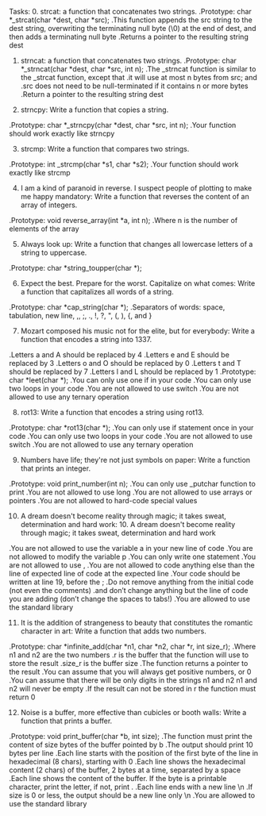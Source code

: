 Tasks:
0. strcat:  a function that concatenates two strings.
.Prototype: char *_strcat(char *dest, char *src);
.This function appends the src string to the dest string, overwriting the terminating null byte (\0) at the end of dest, and then adds a terminating null byte
.Returns a pointer to the resulting string dest

1. strncat: a function that concatenates two strings.
.Prototype: char *_strncat(char *dest, char *src, int n);
.The _strncat function is similar to the _strcat function, except that
   .it will use at most n bytes from src; and
   .src does not need to be null-terminated if it contains n or more bytes
.Return a pointer to the resulting string dest

2. strncpy: Write a function that copies a string.

.Prototype: char *_strncpy(char *dest, char *src, int n);
.Your function should work exactly like strncpy

3. strcmp: Write a function that compares two strings.

.Prototype: int _strcmp(char *s1, char *s2);
.Your function should work exactly like strcmp

4. I am a kind of paranoid in reverse. I suspect people of plotting to make me happy
mandatory: Write a function that reverses the content of an array of integers.

.Prototype: void reverse_array(int *a, int n);
.Where n is the number of elements of the array

5. Always look up: Write a function that changes all lowercase letters of a string to uppercase.

.Prototype: char *string_toupper(char *);

6. Expect the best. Prepare for the worst. Capitalize on what comes: Write a function that capitalizes all words of a string.

.Prototype: char *cap_string(char *);
.Separators of words: space, tabulation, new line, ,, ;, ., !, ?, ", (, ), {, and }

7. Mozart composed his music not for the elite, but for everybody: Write a function that encodes a string into 1337.

.Letters a and A should be replaced by 4
.Letters e and E should be replaced by 3
.Letters o and O should be replaced by 0
.Letters t and T should be replaced by 7
.Letters l and L should be replaced by 1
.Prototype: char *leet(char *);
.You can only use one if in your code
.You can only use two loops in your code
.You are not allowed to use switch
.You are not allowed to use any ternary operation

8. rot13: Write a function that encodes a string using rot13.

.Prototype: char *rot13(char *);
.You can only use if statement once in your code
.You can only use two loops in your code
.You are not allowed to use switch
.You are not allowed to use any ternary operation

9. Numbers have life; they're not just symbols on paper: Write a function that prints an integer.

.Prototype: void print_number(int n);
.You can only use _putchar function to print
.You are not allowed to use long
.You are not allowed to use arrays or pointers
.You are not allowed to hard-code special values

10. A dream doesn't become reality through magic; it takes sweat, determination and hard work: 10. A dream doesn't become reality through magic; it takes sweat, determination and hard work

.You are not allowed to use the variable a in your new line of code
.You are not allowed to modify the variable p
.You can only write one statement
.You are not allowed to use ,
.You are not allowed to code anything else than the line of expected line of code at the expected line
.Your code should be written at line 19, before the ;
.Do not remove anything from the initial code (not even the comments)
.and don’t change anything but the line of code you are adding (don’t change the spaces to tabs!)
.You are allowed to use the standard library

11. It is the addition of strangeness to beauty that constitutes the romantic character in art: Write a function that adds two numbers.

.Prototype: char *infinite_add(char *n1, char *n2, char *r, int size_r);
.Where n1 and n2 are the two numbers
.r is the buffer that the function will use to store the result
.size_r is the buffer size
.The function returns a pointer to the result
.You can assume that you will always get positive numbers, or 0
.You can assume that there will be only digits in the strings n1 and n2
n1 and n2 will never be empty
.If the result can not be stored in r the function must return 0

12. Noise is a buffer, more effective than cubicles or booth walls: Write a function that prints a buffer.

.Prototype: void print_buffer(char *b, int size);
.The function must print the content of size bytes of the buffer pointed by b
.The output should print 10 bytes per line
.Each line starts with the position of the first byte of the line in hexadecimal (8 chars), starting with 0
.Each line shows the hexadecimal content (2 chars) of the buffer, 2 bytes at a time, separated by a space
.Each line shows the content of the buffer. If the byte is a printable character, print the letter, if not, print .
.Each line ends with a new line \n
.If size is 0 or less, the output should be a new line only \n
.You are allowed to use the standard library
